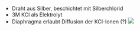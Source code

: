 - Draht aus Silber, beschichtet mit Silberchlorid
- 3M KCl als Elektrolyt
- Diaphragma erlaubt Diffusion der KCl-Ionen (?)
![](Pasted%20image%2020250603105136.png)
